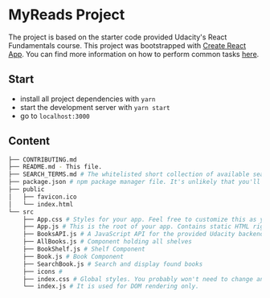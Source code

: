 # MyReads Project

The project is based on the starter code provided Udacity's React Fundamentals course. 
This project was bootstrapped with [Create React App](https://github.com/facebookincubator/create-react-app). You can find more information on how to perform common tasks [here](https://github.com/facebookincubator/create-react-app/blob/master/packages/react-scripts/template/README.md).


## Start

* install all project dependencies with `yarn`
* start the development server with `yarn start` 
* go to `localhost:3000`

## Content
```bash
├── CONTRIBUTING.md
├── README.md - This file.
├── SEARCH_TERMS.md # The whitelisted short collection of available search terms for you to use with your app. Provided by Udacity
├── package.json # npm package manager file. It's unlikely that you'll need to modify this.
├── public
│   ├── favicon.ico 
│   └── index.html 
└── src
    ├── App.css # Styles for your app. Feel free to customize this as you desire.
    ├── App.js # This is the root of your app. Contains static HTML right now.
    ├── BooksAPI.js # A JavaScript API for the provided Udacity backend.
    ├── AllBooks.js # Component holding all shelves 
    ├── BookShelf.js # Shelf Component
    ├── Book.js # Book Component
    ├── SearchBook.js # Search and display found books  
    ├── icons #
    ├── index.css # Global styles. You probably won't need to change anything here.
    └── index.js # It is used for DOM rendering only.
```

